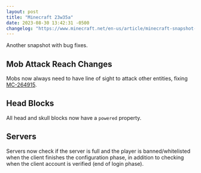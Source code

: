 ```yaml
---
layout: post
title: "Minecraft 23w35a"
date: 2023-08-30 13:42:31 -0500
changelog: "https://www.minecraft.net/en-us/article/minecraft-snapshot-23w35a"
---
```


Another snapshot with bug fixes.

## Mob Attack Reach Changes

Mobs now always need to have line of sight to attack other entities, fixing [MC-264915](https://bugs.mojang.com/browse/MC-264915).

## Head Blocks

All head and skull blocks now have a `powered` property.

## Servers

Servers now check if the server is full and the player is banned/whitelisted when the client finishes the configuration phase, in addition to checking when the client account is verified (end of login phase).

